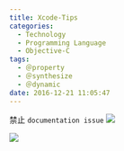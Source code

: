 ```yaml
---
title: Xcode-Tips
categories:
  - Technology
  - Programming Language
  - Objective-C
tags:
  - ＠property
  - ＠synthesize
  - ＠dynamic
date: 2016-12-21 11:05:47
---
```


禁止 `documentation issue` 
![](http://ofsuv8s64.bkt.clouddn.com/blog/2016-12-21-030823.jpg)

![](http://ofsuv8s64.bkt.clouddn.com/blog/2016-12-21-031213.jpg)